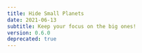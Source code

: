 ```yaml
---
title: Hide Small Planets
date: 2021-06-13
subtitle: Keep your focus on the big ones!
version: 0.6.0
deprecated: true
---
```

